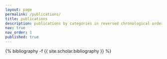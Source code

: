```yaml
---
layout: page
permalink: /publications/
title: publications
description: publications by categories in reversed chronological order. generated by jekyll-scholar.
nav: true
nav_order: 1
published: true
---
```

<!-- _pages/publications.md -->
<div class="publications">

{% bibliography -f {{ site.scholar.bibliography }} %}

</div>
